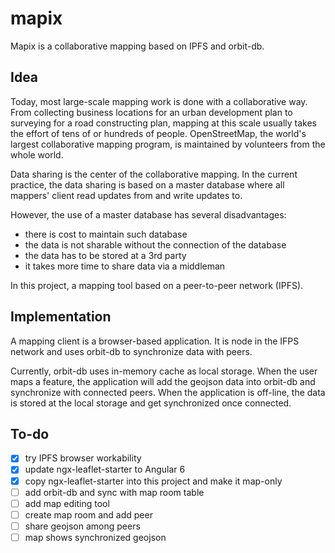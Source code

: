 # mapix

Mapix is a collaborative mapping based on IPFS and orbit-db.

## Idea

Today, most large-scale mapping work is done with a collaborative way. From collecting business locations for an urban development plan to surveying for a road constructing plan, mapping at this scale usually takes the effort of tens of or hundreds of people. OpenStreetMap, the world's largest collaborative mapping program, is maintained by volunteers from the whole world.

Data sharing is the center of the collaborative mapping. In the current practice, the data sharing is based on a master database where all mappers' client read updates from and write updates to.

However, the use of a master database has several disadvantages:

- there is cost to maintain such database
- the data is not sharable without the connection of the database
- the data has to be stored at a 3rd party
- it takes more time to share data via a middleman

In this project, a mapping tool based on a peer-to-peer network (IPFS).

## Implementation

A mapping client is a browser-based application. It is node in the IFPS network and uses orbit-db to synchronize data with peers.

Currently, orbit-db uses in-memory cache as local storage. When the user maps a feature, the application will add the geojson data into orbit-db and synchronize with connected peers. When the application is off-line, the data is stored at the local storage and get synchronized once connected.

## To-do

- [x] try IPFS browser workability
- [x] update ngx-leaflet-starter to Angular 6
- [x] copy ngx-leaflet-starter into this project and make it map-only
- [ ] add orbit-db and sync with map room table
- [ ] add map editing tool
- [ ] create map room and add peer
- [ ] share geojson among peers
- [ ] map shows synchronized geojson
